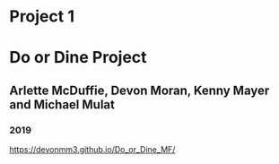 # Project 1
# Do or Dine Project
## Arlette McDuffie, Devon Moran, Kenny Mayer and Michael Mulat

### 2019
https://devonmm3.github.io/Do_or_Dine_MF/